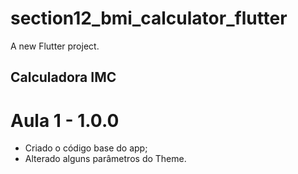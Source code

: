 # section12_bmi_calculator_flutter

A new Flutter project.

## Calculadora IMC

# Aula 1 - 1.0.0
- Criado o código base do app;
- Alterado alguns parâmetros do Theme.
